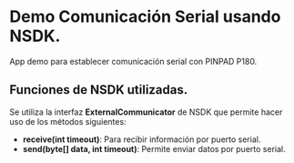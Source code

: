 # Demo Comunicación Serial usando NSDK.

App demo para establecer comunicación serial con PINPAD P180.

## Funciones de NSDK utilizadas.
Se utiliza la interfaz **ExternalCommunicator** de NSDK que permite hacer uso de los métodos siguientes:
- **receive(int timeout)**: Para recibir información por puerto serial.
- **send(byte[] data, int timeout)**: Permite enviar datos por puerto serial.

